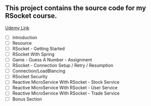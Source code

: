 ## This project contains the source code for my RSocket course.
[Udemy Link](https://www.udemy.com/course/spring-rsocket/#reviews)

- [ ] Introduction
- [ ] Resource  
- [ ] RSocket - Getting Started  
- [ ] RSocket With Spring  
- [ ] Game - Guess A Number - Assignment  
- [ ] RSocket - Connection Setup / Retry / Resumption  
- [ ] Connection/LoadBlancing  
- [ ] RSocket Security  
- [ ] Reactive MicroService With RSocket - Stock Service  
- [ ] Reactive MicroService With RSocket - User Service  
- [ ] Reactive MicroService With RSocket - Trade Service  
- [ ] Bonus Section  
